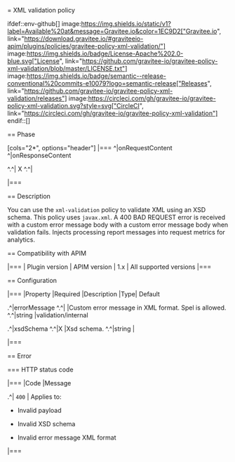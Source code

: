 = XML validation policy

ifdef::env-github[]
image:https://img.shields.io/static/v1?label=Available%20at&message=Gravitee.io&color=1EC9D2["Gravitee.io", link="https://download.gravitee.io/#graviteeio-apim/plugins/policies/gravitee-policy-xml-validation/"]
image:https://img.shields.io/badge/License-Apache%202.0-blue.svg["License", link="https://github.com/gravitee-io/gravitee-policy-xml-validation/blob/master/LICENSE.txt"]
image:https://img.shields.io/badge/semantic--release-conventional%20commits-e10079?logo=semantic-release["Releases", link="https://github.com/gravitee-io/gravitee-policy-xml-validation/releases"]
image:https://circleci.com/gh/gravitee-io/gravitee-policy-xml-validation.svg?style=svg["CircleCI", link="https://circleci.com/gh/gravitee-io/gravitee-policy-xml-validation"]
endif::[]

== Phase

[cols="2*", options="header"]
|===
^|onRequestContent
^|onResponseContent

^.^| X
^.^|

|===

== Description

You can use the `xml-validation` policy to validate XML using an XSD schema. This policy uses `javax.xml`.
A 400 BAD REQUEST error is received with a custom error message body with a custom error message body when validation fails.
Injects processing report messages into request metrics for analytics.

== Compatibility with APIM

|===
| Plugin version | APIM version
| 1.x            | All supported versions
|===


== Configuration

|===
|Property |Required |Description |Type| Default

.^|errorMessage
^.^|
|Custom error message in XML format. Spel is allowed.
^.^|string
|validation/internal

.^|xsdSchema
^.^|X
|Xsd schema.
^.^|string
|

|===

== Error

=== HTTP status code

|===
|Code |Message

.^| ```400```
| Applies to:

* Invalid payload

* Invalid XSD schema

* Invalid error message XML format

|===
